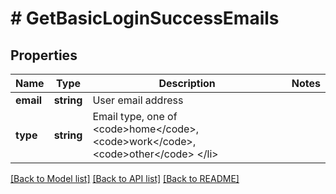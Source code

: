 # # GetBasicLoginSuccessEmails

## Properties

Name | Type | Description | Notes
------------ | ------------- | ------------- | -------------
**email** | **string** | User email address | 
**type** | **string** | Email type, one of &lt;code&gt;home&lt;/code&gt;, &lt;code&gt;work&lt;/code&gt;, &lt;code&gt;other&lt;/code&gt; &lt;/li&gt; | 

[[Back to Model list]](../../README.md#documentation-for-models) [[Back to API list]](../../README.md#documentation-for-api-endpoints) [[Back to README]](../../README.md)



